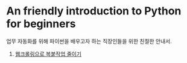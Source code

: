 # An friendly introduction to Python for beginners
업무 자동화를 위해 파이썬을 배우고자 하는 직장인들을 위한 친절한 안내서. 

1. [웹크롤링으로 복붙작업 줄이기](https://seoweon.github.io/python_friendly_intro/)